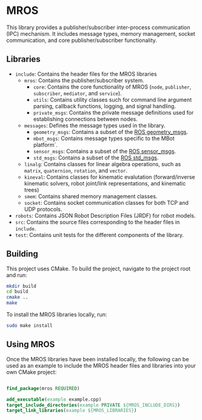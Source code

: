 # MROS

This library provides a publisher/subscriber inter-process communication (IPC) mechanism. It includes message types, memory management, socket communication, and core publisher/subscriber functionality.

## Libraries

- `include`: Contains the header files for the MROS libraries
  - `mros`: Contains the publisher/subscriber system.
    - `core`: Contains the core functionality of MROS (`node`, `publisher`, `subscriber`, `mediator`, and `service`).
    - `utils`: Contains utility classes such for command line argument parsing, callback functions, logging, and signal handling.
    - `private_msgs`: Contains the private message definitions used for establishing connections between nodes.
  - `messages`: Defines the message types used in the library.
    - `geometry_msgs`: Contains a subset of the [ROS geometry_msgs](https://docs.ros.org/en/noetic/api/geometry_msgs/html/index-msg.html).
    - `mbot_msgs`: Contains message types specific to the MBot platform`.
    - `sensor_msgs`: Contains a subset of the [ROS sensor_msgs](https://docs.ros.org/en/noetic/api/sensor_msgs/html/index-msg.html).
    - `std_msgs`: Contains a subset of the [ROS std_msgs](https://docs.ros.org/en/melodic/api/std_msgs/html/index-msg.html).
  - `linalg`: Contains classes for linear algebra operations, such as `matrix`, `quaternion`, `rotation`, and `vector`.
  - `kineval`: Contains classes for kinematic evalutation (forward/inverse kinematic solvers, robot joint/link representations, and kinematic trees)
  - `smem`: Contains shared memory management classes.
  - `socket`: Contains socket communication classes for both TCP and UDP protocols.
- `robots`: Contains JSON Robot Description Files (JRDF) for robot models.
- `src`: Contains the source files corresponding to the header files in `include`.
- `test`: Contains unit tests for the different components of the library.

## Building

This project uses CMake. To build the project, navigate to the project root and run:

```bash
mkdir build
cd build
cmake ..
make
```

To install the MROS libraries locally, run:
```bash
sudo make install
```

## Using MROS

Once the MROS libraries have been installed locally, the following can be used as an example to include the MROS header files and libraries into your own CMake project:

```cmake

find_package(mros REQUIRED)

add_executable(example example.cpp)
target_include_directories(example PRIVATE ${MROS_INCLUDE_DIRS})
target_link_libraries(example ${MROS_LIBRARIES})

```